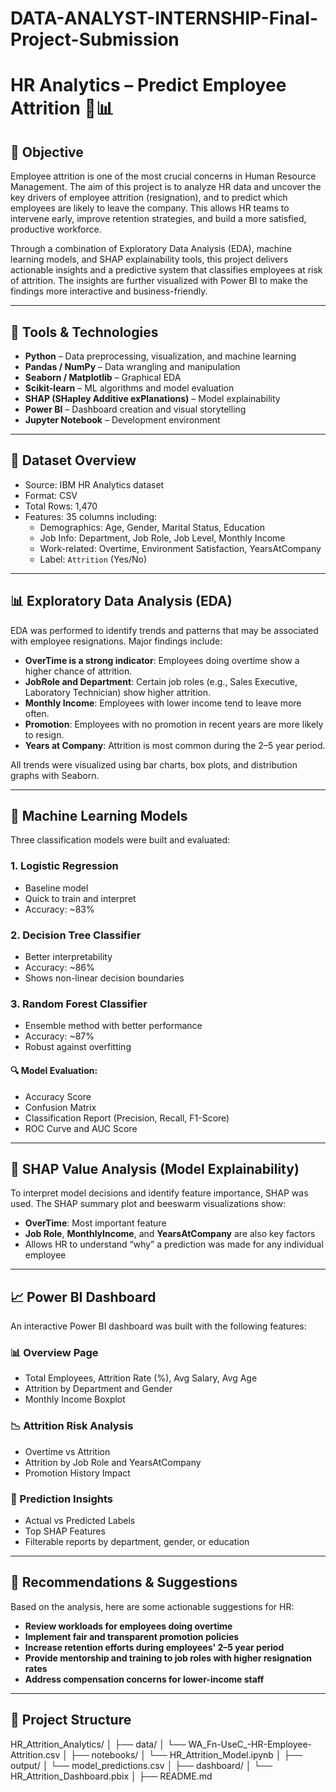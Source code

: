 # DATA-ANALYST-INTERNSHIP-Final-Project-Submission
# HR Analytics – Predict Employee Attrition 💼📊

## 📌 Objective

Employee attrition is one of the most crucial concerns in Human Resource Management. The aim of this project is to analyze HR data and uncover the key drivers of employee attrition (resignation), and to predict which employees are likely to leave the company. This allows HR teams to intervene early, improve retention strategies, and build a more satisfied, productive workforce.

Through a combination of Exploratory Data Analysis (EDA), machine learning models, and SHAP explainability tools, this project delivers actionable insights and a predictive system that classifies employees at risk of attrition. The insights are further visualized with Power BI to make the findings more interactive and business-friendly.

---

## 🧰 Tools & Technologies

- **Python** – Data preprocessing, visualization, and machine learning
- **Pandas / NumPy** – Data wrangling and manipulation
- **Seaborn / Matplotlib** – Graphical EDA
- **Scikit-learn** – ML algorithms and model evaluation
- **SHAP (SHapley Additive exPlanations)** – Model explainability
- **Power BI** – Dashboard creation and visual storytelling
- **Jupyter Notebook** – Development environment

---

## 📁 Dataset Overview

- Source: IBM HR Analytics dataset
- Format: CSV
- Total Rows: 1,470
- Features: 35 columns including:
  - Demographics: Age, Gender, Marital Status, Education
  - Job Info: Department, Job Role, Job Level, Monthly Income
  - Work-related: Overtime, Environment Satisfaction, YearsAtCompany
  - Label: `Attrition` (Yes/No)

---

## 📊 Exploratory Data Analysis (EDA)

EDA was performed to identify trends and patterns that may be associated with employee resignations. Major findings include:

- **OverTime is a strong indicator**: Employees doing overtime show a higher chance of attrition.
- **JobRole and Department**: Certain job roles (e.g., Sales Executive, Laboratory Technician) show higher attrition.
- **Monthly Income**: Employees with lower income tend to leave more often.
- **Promotion**: Employees with no promotion in recent years are more likely to resign.
- **Years at Company**: Attrition is most common during the 2–5 year period.

All trends were visualized using bar charts, box plots, and distribution graphs with Seaborn.

---

## 🤖 Machine Learning Models

Three classification models were built and evaluated:

### 1. Logistic Regression
- Baseline model
- Quick to train and interpret
- Accuracy: ~83%

### 2. Decision Tree Classifier
- Better interpretability
- Accuracy: ~86%
- Shows non-linear decision boundaries

### 3. Random Forest Classifier
- Ensemble method with better performance
- Accuracy: ~87%
- Robust against overfitting

#### 🔍 Model Evaluation:
- Accuracy Score
- Confusion Matrix
- Classification Report (Precision, Recall, F1-Score)
- ROC Curve and AUC Score

---

## 🧠 SHAP Value Analysis (Model Explainability)

To interpret model decisions and identify feature importance, SHAP was used. The SHAP summary plot and beeswarm visualizations show:

- **OverTime**: Most important feature
- **Job Role**, **MonthlyIncome**, and **YearsAtCompany** are also key factors
- Allows HR to understand “why” a prediction was made for any individual employee

---

## 📈 Power BI Dashboard

An interactive Power BI dashboard was built with the following features:

### 📊 Overview Page
- Total Employees, Attrition Rate (%), Avg Salary, Avg Age
- Attrition by Department and Gender
- Monthly Income Boxplot

### 📉 Attrition Risk Analysis
- Overtime vs Attrition
- Attrition by Job Role and YearsAtCompany
- Promotion History Impact

### 🔮 Prediction Insights
- Actual vs Predicted Labels
- Top SHAP Features
- Filterable reports by department, gender, or education

---

## 📝 Recommendations & Suggestions

Based on the analysis, here are some actionable suggestions for HR:

- **Review workloads for employees doing overtime**
- **Implement fair and transparent promotion policies**
- **Increase retention efforts during employees' 2–5 year period**
- **Provide mentorship and training to job roles with higher resignation rates**
- **Address compensation concerns for lower-income staff**

---

## 📂 Project Structure

HR_Attrition_Analytics/
│
├── data/
│ └── WA_Fn-UseC_-HR-Employee-Attrition.csv
│
├── notebooks/
│ └── HR_Attrition_Model.ipynb
│
├── output/
│ └── model_predictions.csv
│
├── dashboard/
│ └── HR_Attrition_Dashboard.pbix
│
├── README.md

